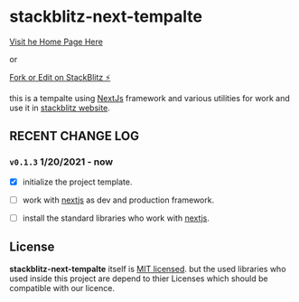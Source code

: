 # stackblitz-next-tempalte

[Visit he Home Page Here](https://stackblitz-next-template.stackblitz.io)

or

[Fork or Edit on StackBlitz ⚡️](https://stackblitz.com/edit/stackblitz-next-template)

this is a tempalte using [NextJs] framework and various utilities for work and use it in [stackblitz website][stackblitz].


## RECENT CHANGE LOG

### `v0.1.3`  1/20/2021 - now

- [x]  initialize the project template.
- [ ]  work with [nextjs] as dev and production framework.
- [ ]  install the standard libraries who work with [nextjs].


## License

**stackblitz-next-tempalte** itself is [MIT licensed][MIT]. but the used libraries who used inside this project are depend to thier Licenses which should be compatible with our licence.


[nextjs]: https://nextjs.org
[stackblitz]: https://stackblitz.com
[MIT]: https://github.com/facebook/react/blob/master/LICENSE